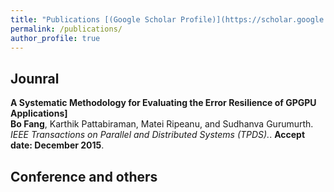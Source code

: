 ```yaml
---
title: "Publications [(Google Scholar Profile)](https://scholar.google.ca/citations?user=50k_hl8AAAAJ&hl=en)"
permalink: /publications/
author_profile: true
---
```

## Jounral
<b>A Systematic Methodology for Evaluating the Error Resilience of GPGPU Applications]</b> <br> 
<b>Bo Fang</b>, Karthik Pattabiraman, Matei Ripeanu, and Sudhanva Gurumurth.
<i>IEEE Transactions on Parallel and Distributed Systems (TPDS).</i>. <b>Accept date: December 2015</b>.

## Conference and others
